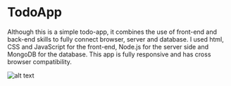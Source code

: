 # TodoApp
Although this is a simple todo-app, it combines the use of front-end and back-end skills to fully connect browser, server and database. I used html, CSS and JavaScript for the front-end, Node.js for the server side and MongoDB for the database. This app is fully responsive and has cross browser compatibility.

![alt text](https://images.unsplash.com/photo-1484480974693-6ca0a78fb36b?ixlib=rb-1.2.1&ixid=eyJhcHBfaWQiOjEyMDd9&auto=format&fit=crop&w=400&q=80)
